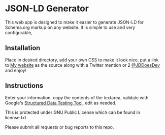 # JSON-LD Generator

This web app is designed to make it easier to generate JSON-LD for Schema.org markup on any website.  It is simple to use and very configurable,


## Installation

Place in desired directory, add your own CSS to make it look nice, put a link to [My website](https://jamesdflynn.com) as the source along with a Twitter mention or 2 [@JDDoesDev](http://twitter.com/jddoesdev) and enjoy!

## Instructions

Enter your information, copy the contents of the textarea, validate with Google's [Structured Data Testing Tool](https://developers.google.com/structured-data/testing-tool/), edit as needed.

This is protected under GNU Public License which can be found in license.txt

Please submit all requests or bug reports to this repo.

